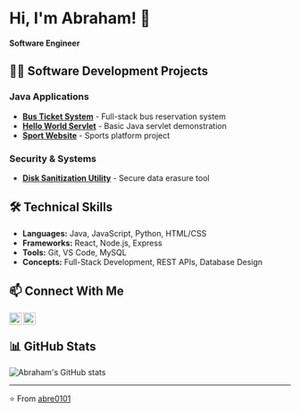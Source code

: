 # Hi, I'm Abraham! 👋
**Software Engineer**

## 👨‍💻 Software Development Projects

### Java Applications
- **[Bus Ticket System](https://github.com/abre0101/bus-ticket-system)** - Full-stack bus reservation system
- **[Hello World Servlet](https://github.com/abre0101/hello-world-servlet)** - Basic Java servlet demonstration
- **[Sport Website](https://github.com/abre0101/sport-website)** - Sports platform project

### Security & Systems
- **[Disk Sanitization Utility](https://github.com/abre0101/disk-sanitization)** - Secure data erasure tool

## 🛠️ Technical Skills
- **Languages:** Java, JavaScript, Python, HTML/CSS
- **Frameworks:** React, Node.js, Express
- **Tools:** Git, VS Code, MySQL
- **Concepts:** Full-Stack Development, REST APIs, Database Design

## 📫 Connect With Me

[<img align="left" alt="Abraham | Instagram" width="22px" src="https://cdn.jsdelivr.net/npm/simple-icons@v3/icons/instagram.svg" />][instagram]
[<img align="left" alt="Abraham | GitHub" width="22px" src="https://cdn.jsdelivr.net/npm/simple-icons@v3/icons/github.svg" />][github]

<br/>

## 📊 GitHub Stats
![Abraham's GitHub stats](https://github-readme-stats.vercel.app/api?username=abre0101&show_icons=true&theme=radical)

---

⭐️ From [abre0101](https://github.com/abre0101)

[instagram]: https://www.instagram.com/abraham_.010/
[github]: https://github.com/abre0101
